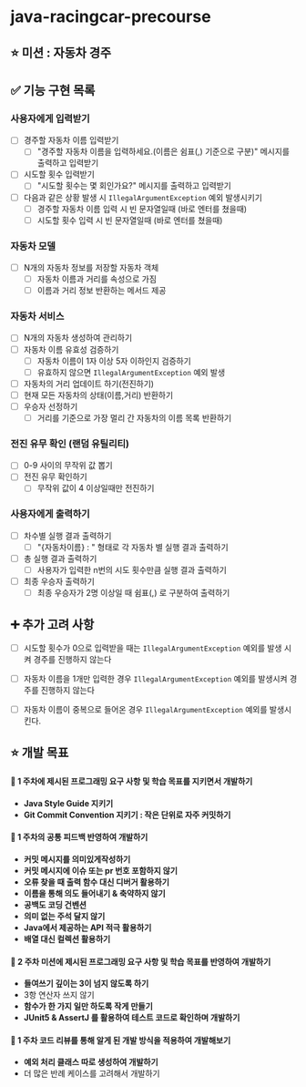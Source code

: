 # java-racingcar-precourse

## ⭐ 미션 : 자동차 경주 

✅ 기능 구현 목록
---
### 사용자에게 입력받기
  - [ ] 경주할 자동차 이름 입력받기
    - [ ] "경주할 자동차 이름을 입력하세요.(이름은 쉼표(,) 기준으로 구분)" 메시지를 출력하고 입력받기 
  
  - [ ] 시도할 횟수 입력받기 
    - [ ] "시도할 횟수는 몇 회인가요?" 메시지를 출력하고 입력받기 
  
  - [ ] 다음과 같은 상황 발생 시 `IllegalArgumentException` 예외 발생시키기 
      - [ ] 경주할 자동차 이름 입력 시 빈 문자열일때 (바로 엔터를 쳤을때) 
      - [ ] 시도할 횟수 입력 시 빈 문자열일때 (바로 엔터를 쳤을때) 

### 자동차 모델 
  - [ ] N개의 자동차 정보를 저장할 자동차 객체 
    - [ ] 자동차 이름과 거리를 속성으로 가짐 
    - [ ] 이름과 거리 정보 반환하는 메서드 제공

### 자동차 서비스 
  - [ ] N개의 자동차 생성하여 관리하기 
  - [ ] 자동차 이름 유효성 검증하기
    - [ ] 자동차 이름이 1자 이상 5자 이하인지 검증하기
    - [ ] 유효하지 않으면 `IllegalArgumentException` 예외 발생 
  - [ ] 자동차의 거리 업데이트 하기(전진하기) 
  - [ ] 현재 모든 자동차의 상태(이름,거리) 반환하기
  - [ ] 우승자 선정하기 
    - [ ] 거리를 기준으로 가장 멀리 간 자동차의 이름 목록 반환하기 

### 전진 유무 확인 (랜덤 유틸리티)
  - [ ] 0-9 사이의 무작위 값 뽑기 
  - [ ] 전진 유무 확인하기 
    - [ ] 무작위 값이 4 이상일때만 전진하기 

### 사용자에게 출력하기 
  - [ ] 차수별 실행 결과 출력하기 
    - [ ] "{자동차이름} : " 형태로 각 자동차 별 실행 결과 출력하기
    
  - [ ] 총 실행 결과 출력하기 
    - [ ] 사용자가 입력한 n번의 시도 횟수만큼 실행 결과 출력하기 
  
  - [ ] 최종 우승자 출력하기
    - [ ] 최종 우승자가 2명 이상일 때 쉼표(,) 로 구분하여 출력하기 

➕ 추가 고려 사항 
---
- [ ] 시도할 횟수가 0으로 입력받을 때는 `IllegalArgumentException` 예외를 발생 시켜 경주를 진행하지 않는다 
- [ ] 자동차 이름을 1개만 입력한 경우 `IllegalArgumentException` 예외를 발생시켜 경주를 진행하지 않는다
- [ ] 자동차 이름이 중복으로 들어온 경우 `IllegalArgumentException` 예외를 발생시킨다. 


⭐ 개발 목표 
---
#### 📍 1 주차에 제시된 프로그래밍 요구 사항 및 학습 목표를 지키면서 개발하기
- **Java Style Guide 지키기**
- **Git Commit Convention 지키기 : 작은 단위로 자주 커밋하기**
  
#### 📍 1 주차의 공통 피드백 반영하여 개발하기 
- **커밋 메시지를 의미있게작성하기**
- **커밋 메시지에 이슈 또는 pr 번호 포함하지 않기**
- **오류 찾을 때 출력 함수 대신 디버거 활용하기**
- **이름을 통해 의도 들어내기 & 축약하지 않기**
- **공백도 코딩 건벤션**
- **의미 없는 주석 달지 않기**
- **Java에서 제공하는 API 적극 활용하기**
- **배열 대신 컬렉션 활용하기**
  
#### 📍️ 2 주차 미션에 제시된 프로그래밍 요구 사항 및 학습 목표를 반영하여 개발하기
- **들여쓰기 깊이는 3이 넘지 않도록 하기**
- 3항 연산자 쓰지 않기
- **함수가 한 가지 일만 하도록 작게 만들기**
- **JUnit5 & AssertJ 를 활용하여 테스트 코드로 확인하며 개발하기**
  
#### 📍️ 1 주차 코드 리뷰를 통해 알게 된 개발 방식을 적용하여 개발해보기
- **예외 처리 클래스 따로 생성하여 개발하기**
- 더 많은 반례 케이스를 고려해서 개발하기
